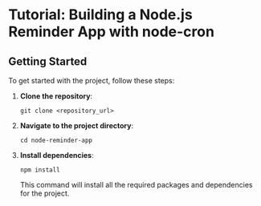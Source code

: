 # Tutorial: Building a Node.js Reminder App with node-cron

## Getting Started

To get started with the project, follow these steps:

1. **Clone the repository**:

    ```
    git clone <repository_url>
    ```

2. **Navigate to the project directory**:

    ```
    cd node-reminder-app
    ```

3. **Install dependencies**:

    ```
    npm install
    ```

   This command will install all the required packages and dependencies for the project.
